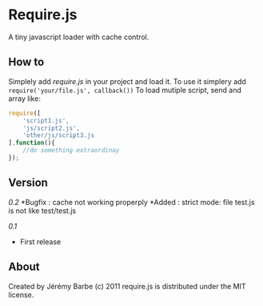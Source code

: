 Require.js
==========
A tiny javascript loader with cache control.

How to
------
Simplely add *require.js* in your project and load it.
To use it simplery add ```require('your/file.js', callback())```
To load mutiple script, send and array like:
```javascript
require([
    'script1.js',
    'js/script2.js',
    'other/js/script3.js
],function(){
    //do something extraordinay
});
```

Version
-------
*0.2*
*Bugfix : cache not working properply
*Added : strict mode: file test.js is not like test/test.js

*0.1*
* First release

About
-----
Created by Jérémy Barbe (c) 2011
require.js is distributed under the MIT license.